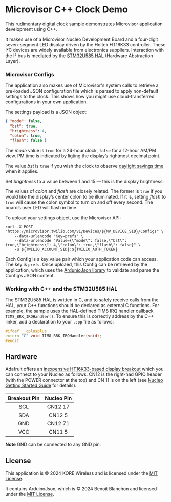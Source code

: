 # Microvisor C++ Clock Demo

This rudimentary digital clock sample demonstrates Microvisor application development using C++.

It makes use of a Microvisor Nucleo Development Board and a four-digit seven-segment LED display driven by the Holtek HT16K33 controller. These I&sup2;C devices are widely available from electronics suppliers. Interaction with the I&sup2; bus is mediated by the [STM32U585 HAL](#working-with-c-and-the-stm32u585-hal) (Hardware Abstraction Layer).

### Microvisor Configs

The application also makes use of Microvisor's system calls to retrieve a pre-loaded JSON configuration file which is parsed to apply non-default settings to the clock. This shows how you might use cloud-transferred configurations in your own application.

The settings payload is a JSON object:

```json
{ "mode": false,
  "bst": true,
  "brightness": 4,
  "colon": true,
  "flash": false }
```

The *mode* value is `true` for a 24-hour clock, `false` for a 12-hour AM/PM view. PM time is indicated by ligting the display’s rightmost decimal point.

The value *bst* is `true` if you wish the clock to observe [daylight savings time]() when it applies.

Set *brightness* to a value between 1 and 15 — this is the display brightness.

The values of *colon* and *flash* are closely related. The former is `true` if you would like the display’s center colon to be illuminated. If it is, setting *flash* to `true` will cause the colon symbol to turn on and off every second. The board’s user LED will flash in time.

To upload your settings object, use the Microvisor API:

```shell
curl -X POST "https://microvisor.twilio.com/v1/Devices/${MV_DEVICE_SID}/Configs" \
    --data-urlencode "Key=prefs" \
    --data-urlencode "Value={\"mode\": false,\"bst\": true,\"brightness\": 4,\"colon\": true,\"flash\": false}" \
    -u ${TWILIO_ACCOUNT_SID}:${TWILIO_AUTH_TOKEN}
```

Each Config is a key:value pair which your application code can access. The key is `prefs`. Once uploaed, this Config can be retrieved by the application, which uses the [ArdunioJson library](https://arduinojson.org/) to validate and parse the Config’s JSON content.

### Working with C++ and the STM32U585 HAL

The STM32U585 HAL is written in C, and to safely receive calls from the HAL, your C++ functions should be declared as external C functions. For example, the sample uses the HAL-defined TIM8 IRQ handler callback `TIM8_BRK_IRQHandler()`. To ensure this is correctly address by the C++ linker, add a declaration to your `.cpp` file as follows:

```c++
#ifdef __cplusplus
extern "C" void TIM8_BRK_IRQHandler(void);
#endif
```

## Hardware

Adafruit offers an [inexpensive HT16K33-based display breakout](https://www.adafruit.com/product/878) which you can connect to your Nucleo as follows. CN12 is the right-had GPIO header (with the POWER connector at the top) and CN 11 is on the left (see [Nucleo Getting Started Guide](https://www.twilio.com/docs/iot/microvisor/get-started-with-microvisor#get-to-know-your-board) for details).

| Breakout Pin | Nucleo Pin |
| :--: | :--: |
| SCL | CN12 17 |
| SDA | CN12 5 |
| GND | CN12 71 |
| VCC | CN11 5 |

**Note** GND can be connected to any GND pin.

## License

This application is © 2024 KORE Wireless and is licensed under the [MIT License](.LICENSE.md).

It contains ArduinoJson, which is © 2024 Benoit Blanchon and licensed under the [MIT License](.LICENSE.md).
